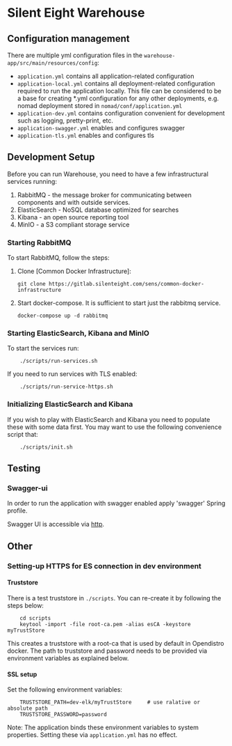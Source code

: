 # Silent Eight Warehouse

## Configuration management

There are multiple yml configuration files in the `warehouse-app/src/main/resources/config`:

- `application.yml` contains all application-related configuration
- `application-local.yml` contains all deployment-related configuration required to run
the application locally. This file can be considered to be a base for creating *.yml configuration
for any other deployments, e.g. nomad deployment stored in `nomad/conf/application.yml`  
- `application-dev.yml` contains configuration convenient for development 
such as logging, pretty-print, etc.
- `application-swagger.yml` enables and configures swagger
- `application-tls.yml` enables and configures tls

## Development Setup

Before you can run Warehouse, you need to have a few infrastructural services running:

1. RabbitMQ - the message broker for communicating between components and with outside services.
2. ElasticSearch - NoSQL database optimized for searches
3. Kibana - an open source reporting tool
4. MinIO - a S3 compliant storage service

### Starting RabbitMQ 
To start RabbitMQ, follow the steps:

1. Clone [Common Docker Infrastructure]:

       git clone https://gitlab.silenteight.com/sens/common-docker-infrastructure
       
1. Start docker-compose. It is sufficient to start just the rabbitmq service.
    
       docker-compose up -d rabbitmq

### Starting ElasticSearch, Kibana and MinIO
To start the services run:

        ./scripts/run-services.sh
        
If you need to run services with TLS enabled:

        ./scripts/run-service-https.sh

### Initializing ElasticSearch and Kibana
If you wish to play with ElasticSearch and Kibana you need to populate these with some data first.
You may want to use the following convenience script that:

        ./scripts/init.sh

## Testing

### Swagger-ui

In order to run the application with swagger enabled apply 'swagger' Spring profile.

Swagger UI is accessible via [http](http://localhost:24900/rest/warehouse/openapi/swagger-ui/index.html?configUrl=/rest/warehouse/openapi/api-docs/swagger-config).

## Other

### Setting-up HTTPS for ES connection in dev environment 

#### Truststore
There is a test truststore in `./scripts`. You can re-create it by following the steps below:

        cd scripts
        keytool -import -file root-ca.pem -alias esCA -keystore myTrustStore
        
This creates a truststore with a root-ca that is used by default in Opendistro docker.
The path to truststore and password needs to be provided via environment variables as explained below.

#### SSL setup
Set the following environment variables:

        TRUSTSTORE_PATH=dev-elk/myTrustStore     # use ralative or absolute path
        TRUSTSTORE_PASSWORD=password

Note: The application binds these environment variables to system properties. 
Setting these via `application.yml` has no effect.

